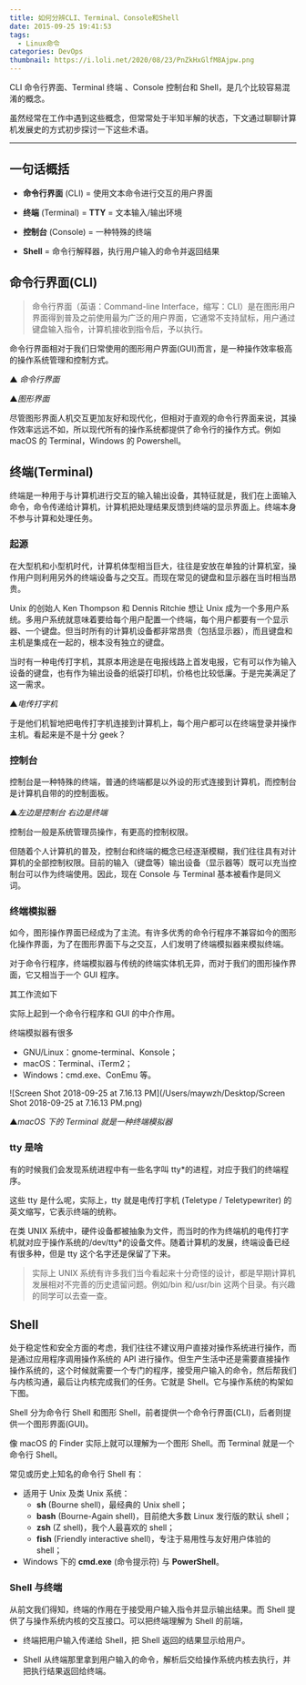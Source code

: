 ```yaml
---
title: 如何分辨CLI、Terminal、Console和Shell
date: 2015-09-25 19:41:53
tags:
  - Linux命令
categories: DevOps
thumbnail: https://i.loli.net/2020/08/23/PnZkHxGlfM8Ajpw.png
---
```


CLI 命令行界面、Terminal 终端 、Console 控制台和 Shell，是几个比较容易混淆的概念。

虽然经常在工作中遇到这些概念，但常常处于半知半解的状态，下文通过聊聊计算机发展史的方式初步探讨一下这些术语。

---

## 一句话概括

- **命令行界面** (CLI) = 使用文本命令进行交互的用户界面
- **终端** (Terminal) = **TTY** = 文本输入/输出环境
- **控制台** (Console) = 一种特殊的终端
- **Shell** = 命令行解释器，执行用户输入的命令并返回结果

  <!--more-->

## 命令行界面(CLI)

> 命令行界面（英语：Command-line Interface，缩写：CLI）是在图形用户界面得到普及之前使用最为广泛的用户界面，它通常不支持鼠标，用户通过键盘输入指令，计算机接收到指令后，予以执行。

命令行界面相对于我们日常使用的图形用户界面(GUI)而言，是一种操作效率极高的操作系统管理和控制方式。



▲ _命令行界面_



▲*图形界面*

尽管图形界面人机交互更加友好和现代化，但相对于直观的命令行界面来说，其操作效率远远不如，所以现代所有的操作系统都提供了命令行的操作方式。例如 macOS 的 Terminal，Windows 的 Powershell。

## 终端(Terminal)

终端是一种用于与计算机进行交互的输入输出设备，其特征就是，我们在上面输入命令，命令传递给计算机，计算机把处理结果反馈到终端的显示界面上。终端本身不参与计算和处理任务。

### 起源

在大型机和小型机时代，计算机体型相当巨大，往往是安放在单独的计算机室，操作用户则利用另外的终端设备与之交互。而现在常见的键盘和显示器在当时相当昂贵。

Unix 的创始人 Ken Thompson 和 Dennis Ritchie 想让 Unix 成为一个多用户系统。多用户系统就意味着要给每个用户配置一个终端，每个用户都要有一个显示器、一个键盘。但当时所有的计算机设备都非常昂贵（包括显示器），而且键盘和主机是集成在一起的，根本没有独立的键盘。

当时有一种电传打字机，其原本用途是在电报线路上首发电报，它有可以作为输入设备的键盘，也有作为输出设备的纸袋打印机，价格也比较低廉。于是完美满足了这一需求。



▲*电传打字机*

于是他们机智地把电传打字机连接到计算机上，每个用户都可以在终端登录并操作主机。看起来是不是十分 geek？

### 控制台

控制台是一种特殊的终端，普通的终端都是以外设的形式连接到计算机，而控制台是计算机自带的的控制面板。



▲*左边是控制台 右边是终端*

控制台一般是系统管理员操作，有更高的控制权限。

但随着个人计算机的普及，控制台和终端的概念已经逐渐模糊，我们往往具有对计算机的全部控制权限。目前的输入（键盘等）输出设备（显示器等）既可以充当控制台可以作为终端使用。因此，现在 Console 与 Terminal 基本被看作是同义词。

### 终端模拟器

如今，图形操作界面已经成为了主流。有许多优秀的命令行程序不兼容如今的图形化操作界面，为了在图形界面下与之交互，人们发明了终端模拟器来模拟终端。

对于命令行程序，终端模拟器与传统的终端实体机无异，而对于我们的图形操作界面，它又相当于一个 GUI 程序。

其工作流如下



实际上起到一个命令行程序和 GUI 的中介作用。

终端模拟器有很多

- GNU/Linux：gnome-terminal、Konsole；
- macOS：Terminal、iTerm2；
- Windows：cmd.exe、ConEmu 等。

![Screen Shot 2018-09-25 at 7.16.13 PM](/Users/maywzh/Desktop/Screen Shot 2018-09-25 at 7.16.13 PM.png)

▲*macOS 下的 Terminal 就是一种终端模拟器*

### tty 是啥

有的时候我们会发现系统进程中有一些名字叫 tty\*的进程，对应于我们的终端程序。



这些 tty 是什么呢，实际上，tty 就是电传打字机 (Teletype / Teletypewriter) 的英文缩写，它表示终端的统称。

在类 UNIX 系统中，硬件设备都被抽象为文件，而当时的作为终端机的电传打字机就对应于操作系统的/dev/tty\*的设备文件。随着计算机的发展，终端设备已经有很多种，但是 tty 这个名字还是保留了下来。

> 实际上 UNIX 系统有许多我们当今看起来十分奇怪的设计，都是早期计算机发展相对不完善的历史遗留问题。例如/bin 和/usr/bin 这两个目录。有兴趣的同学可以去查一查。

## Shell

处于稳定性和安全方面的考虑，我们往往不建议用户直接对操作系统进行操作，而是通过应用程序调用操作系统的 API 进行操作。但生产生活中还是需要直接操作操作系统的，这个时候就需要一个专门的程序，接受用户输入的命令，然后帮我们与内核沟通，最后让内核完成我们的任务。它就是 Shell。它与操作系统的构架如下图。



Shell 分为命令行 Shell 和图形 Shell，前者提供一个命令行界面(CLI)，后者则提供一个图形界面(GUI)。

像 macOS 的 Finder 实际上就可以理解为一个图形 Shell。而 Terminal 就是一个命令行 Shell。

常见或历史上知名的命令行 Shell 有：

- 适用于 Unix 及类 Unix 系统：
  - **sh** (Bourne shell)，最经典的 Unix shell；
  - **bash** (Bourne-Again shell)，目前绝大多数 Linux 发行版的默认 shell；
  - **zsh** (Z shell)，我个人最喜欢的 shell；
  - **fish** (Friendly interactive shell)，专注于易用性与友好用户体验的 shell；
- Windows 下的 **cmd.exe** (命令提示符) 与 **PowerShell**。

### Shell 与终端

从前文我们得知，终端的作用在于接受用户输入指令并显示输出结果。而 Shell 提供了与操作系统内核的交互接口。可以把终端理解为 Shell 的前端，

- 终端把用户输入传递给 Shell，把 Shell 返回的结果显示给用户。

- Shell 从终端那里拿到用户输入的命令，解析后交给操作系统内核去执行，并把执行结果返回给终端。
